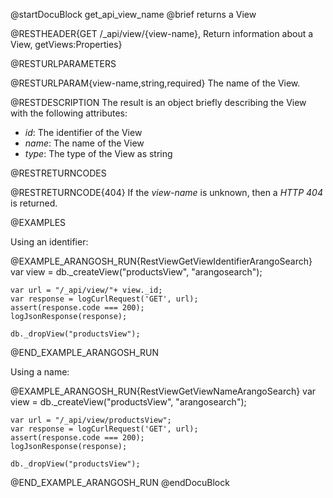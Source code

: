 @startDocuBlock get_api_view_name
@brief returns a View

@RESTHEADER{GET /_api/view/{view-name}, Return information about a View, getViews:Properties}

@RESTURLPARAMETERS

@RESTURLPARAM{view-name,string,required}
The name of the View.

@RESTDESCRIPTION
The result is an object briefly describing the View with the following attributes:
- *id*: The identifier of the View
- *name*: The name of the View
- *type*: The type of the View as string

@RESTRETURNCODES

@RESTRETURNCODE{404}
If the *view-name* is unknown, then a *HTTP 404* is returned.

@EXAMPLES

Using an identifier:

@EXAMPLE_ARANGOSH_RUN{RestViewGetViewIdentifierArangoSearch}
    var view = db._createView("productsView", "arangosearch");

    var url = "/_api/view/"+ view._id;
    var response = logCurlRequest('GET', url);
    assert(response.code === 200);
    logJsonResponse(response);

    db._dropView("productsView");
@END_EXAMPLE_ARANGOSH_RUN

Using a name:

@EXAMPLE_ARANGOSH_RUN{RestViewGetViewNameArangoSearch}
    var view = db._createView("productsView", "arangosearch");

    var url = "/_api/view/productsView";
    var response = logCurlRequest('GET', url);
    assert(response.code === 200);
    logJsonResponse(response);

    db._dropView("productsView");
@END_EXAMPLE_ARANGOSH_RUN
@endDocuBlock
